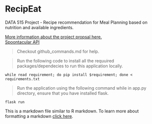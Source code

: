 # RecipEat
DATA 515 Project - Recipe recommendation for Meal Planning based on nutrition and available ingredients.

[More information about the project propsal here.](https://docs.google.com/document/d/1VCmc425JY53zHsUiasGh4CeFm5eu0YMbTKfwk1pRHZA/edit#heading=h.5x0d5h95i329)   
[Spoontacular API](https://spoonacular.com/food-api)  

> Checkout github_commands.md for help.  

> Run the following code to install all the requuired packages/dependecies to run this application locally.

```
while read requirement; do pip install $requirement; done < requirements.txt
```
  
> Run the application using the following command while in app.py directory, ensure that you have installed flask.

```
flask run
```
This is a markdown file similar to R markdown. To learn more about formatting a markdown [click here](https://github.com/adam-p/markdown-here/wiki/Markdown-Cheatsheet#code).
